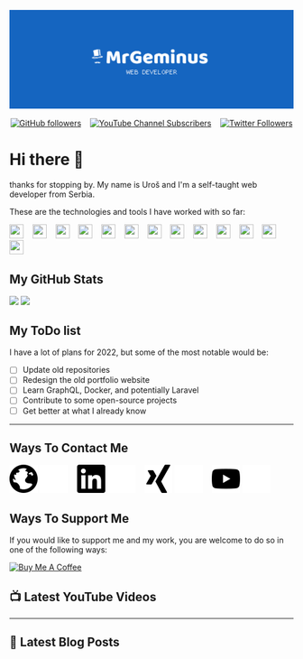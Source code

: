 ![MrGeminus Banner](./images/banner.svg)

<div style="text-align:center">

[![GitHub followers](https://img.shields.io/github/followers/mrgeminus?logo=GitHub&style=for-the-badge)](https://github.com/MrGeminus)
&nbsp;&nbsp;
[![YouTube Channel Subscribers](https://img.shields.io/youtube/channel/subscribers/UC4QYa0Pb5OCidee70BWbtAA?color=blue&logo=YouTube&style=for-the-badge)](https://www.youtube.com/channel/UC4QYa0Pb5OCidee70BWbtAA)
&nbsp;&nbsp;
[![Twitter Followers](https://img.shields.io/twitter/follow/mrgeminus?color=blue&label=FOLLOWERS&logo=Twitter&logoColor=white&style=for-the-badge)](https://twitter.com/MrGeminus)

</div>


# Hi there :wave:


thanks for stopping by. My name is Uroš and I'm a self-taught web developer from Serbia. 

These are the technologies and tools I have worked with so far:

<div>
  
<img width="25" height="25" src="https://cdn.jsdelivr.net/gh/devicons/devicon/icons/html5/html5-plain.svg" />
&nbsp;&nbsp;
<img width="25" height="25"  src="https://cdn.jsdelivr.net/gh/devicons/devicon/icons/css3/css3-plain.svg" />
&nbsp;&nbsp;  
<img width="25" height="25"  src='https://cdn.jsdelivr.net/gh/devicons/devicon/icons/sass/sass-original.svg'>  
&nbsp;&nbsp;  
<img width="25" height="25"  src="https://cdn.jsdelivr.net/gh/devicons/devicon/icons/bootstrap/bootstrap-original.svg" />        
&nbsp;&nbsp;  
<img width="25" height="25"  src='https://cdn.jsdelivr.net/gh/devicons/devicon/icons/tailwindcss/tailwindcss-plain.svg'>
&nbsp;&nbsp;  
<img width="25" height="25"  src='https://cdn.jsdelivr.net/gh/devicons/devicon/icons/javascript/javascript-original.svg'>
&nbsp;&nbsp;  
<img width="25" height="25"  src='https://cdn.jsdelivr.net/gh/devicons/devicon/icons/typescript/typescript-original.svg'>
&nbsp;&nbsp;  
<img width="25" height="25"  src='https://cdn.jsdelivr.net/gh/devicons/devicon/icons/vuejs/vuejs-original.svg'>
&nbsp;&nbsp;  
<img width="25" height="25"  src="https://cdn.jsdelivr.net/gh/devicons/devicon/icons/react/react-original.svg" />
&nbsp;&nbsp;
<img width="25" height="25"  src="https://cdn.jsdelivr.net/gh/devicons/devicon/icons/git/git-plain.svg" />
&nbsp;&nbsp;  
<img width="25" height="25"  src="https://cdn.jsdelivr.net/gh/devicons/devicon/icons/npm/npm-original-wordmark.svg" />
&nbsp;&nbsp;  
<img width="25" height="25"  src="https://cdn.jsdelivr.net/gh/devicons/devicon/icons/figma/figma-original.svg" /> 
&nbsp;&nbsp;  
<img width="25" height="25"  src="https://cdn.jsdelivr.net/gh/devicons/devicon/icons/vscode/vscode-original.svg" />  
  
</div>


## My GitHub Stats

<img height="175px" src="https://github-readme-stats.vercel.app/api?username=mrgeminus&show_icons=true&theme=tokyonight&include_all_commits=true&count_private=true&border_radius=0&hide_border=true"/> <img height="175px" src="https://github-readme-stats.vercel.app/api/top-langs/?username=mrgeminus&layout=compact&langs_count=9&border_radius=0&hide_border=true&theme=tokyonight&card_width=309"/>

## My ToDo list

I have a lot of plans for 2022, but some of the most notable would be:

- [ ] Update old repositories
- [ ] Redesign the old portfolio website
- [ ] Learn GraphQL, Docker, and potentially Laravel
- [ ] Contribute to some open-source projects
- [ ] Get better at what I already know

---

## Ways To Contact Me
  
[![Website](./icons/globe-dark.svg)](www.mrgeminus.com#gh-light-mode-only)
[![Website](./icons/globe-light.svg)](www.mrgeminus.com#gh-dark-mode-only)
&nbsp;&nbsp;
[![LinkedIn](./icons/linkedin-dark.svg)](https://www.linkedin.com/in/mrgeminus/#gh-light-mode-only)
[![LinkedIn](./icons/linkedin-light.svg)](https://www.linkedin.com/in/mrgeminus/#gh-dark-mode-only)
&nbsp;&nbsp;
[![Xing](./icons/xing-dark.svg)](https://www.xing.com/profile/Uros_Tomic3/cv#gh-light-mode-only)
[![Xing](./icons/xing-light.svg)](https://www.xing.com/profile/Uros_Tomic3/cv#gh-dark-mode-only)
&nbsp;&nbsp;
[![YouTube](./icons/youtube-dark.svg)](https://www.youtube.com/channel/UC4QYa0Pb5OCidee70BWbtAA#gh-light-mode-only)
[![YouTube](./icons/youtube-light.svg)](https://www.youtube.com/channel/UC4QYa0Pb5OCidee70BWbtAA#gh-dark-mode-only)


## Ways To Support Me

If you would like to support me and my work, you are welcome to do so in one of the following ways:

[![Buy Me A Coffee](https://img.shields.io/badge/-Buy_Me_A_Coffee-%231565C0?style=for-the-badge&logo=buymeacoffee&logoColor=white)](https://buymeacoffee.com/mrgeminus)

## 📺 Latest YouTube Videos

<!-- YOUTUBE-VIDEO-LIST:START -->

<!-- YOUTUBE-VIDEO-LIST:END -->

---

## 📕 Latest Blog Posts

<!-- BLOG-POST-LIST:START -->

<!-- BLOG-POST-LIST:END -->